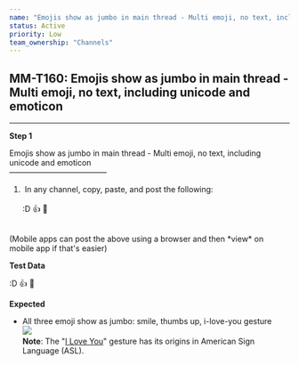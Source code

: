 ```yaml
---
name: "Emojis show as jumbo in main thread - Multi emoji, no text, including unicode and emoticon"
status: Active
priority: Low
team_ownership: "Channels"
---
```


## MM-T160: Emojis show as jumbo in main thread - Multi emoji, no text, including unicode and emoticon

---

**Step 1**

Emojis show as jumbo in main thread - Multi emoji, no text, including unicode and emoticon\
–––––––––––––––––––––––––

1.  In any channel, copy, paste, and post the following:\
   \
   :D :thumbsup: 🤟

\
(Mobile apps can post the above using a browser and then \*view\* on mobile app if that's easier)

**Test Data**

:D :thumbsup: 🤟

**Expected**

- All three emoji show as jumbo: smile, thumbs up, i-love-you gesture\
  ![](https://smartbear-tm4j-prod-us-west-2-attachment-rich-text.s3.us-west-2.amazonaws.com/embedded-f3277290f945470c4add5d21ef3dc7ca7b74388fc7152bfb6b99ae58c66a95a8-1593620654545-1593620654545.png)\
  **Note**: The "[I Love You](https://en.wikipedia.org/wiki/ILY_sign)" gesture has its origins in American Sign Language (ASL). 
